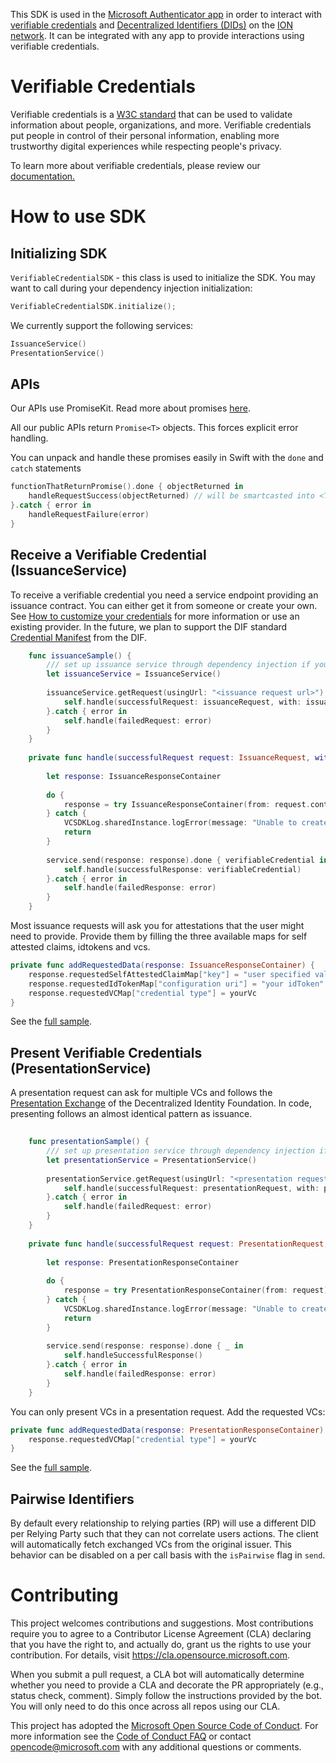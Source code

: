 This SDK is used in the [Microsoft Authenticator app](https://www.microsoft.com/en-us/account/authenticator) in order to interact with [verifiable credentials](https://www.w3.org/TR/vc-data-model/) and [Decentralized Identifiers (DIDs)](https://www.w3.org/TR/did-core/) on the [ION network](https://github.com/decentralized-identity/ion). It can be integrated with any app to provide interactions using verifiable credentials.
 
# Verifiable Credentials 
 
Verifiable credentials is a [W3C standard](https://www.w3.org/TR/vc-data-model/) that can be used to validate information about people, organizations, and more. Verifiable credentials put people in control of their personal information, enabling more trustworthy digital experiences while respecting people's privacy. 
 
To learn more about verifiable credentials, please review our [documentation.](https://didproject.azurewebsites.net/docs/verifiable-credentials.html)

# How to use SDK

## Initializing SDK
`VerifiableCredentialSDK` - this class is used to initialize the SDK. You may want to call during your dependency injection initialization:
```swift
VerifiableCredentialSDK.initialize();
```

We currently support the following services:

```swift
IssuanceService()
PresentationService()
```

## APIs

Our APIs use PromiseKit. Read more about promises [here](https://github.com/mxcl/PromiseKit). 

All our public APIs return `Promise<T>` objects. This forces explicit error handling.

You can unpack and handle these promises easily in Swift with the `done` and `catch` statements

```swift
functionThatReturnPromise().done { objectReturned in
    handleRequestSuccess(objectReturned) // will be smartcasted into <T>
}.catch { error in
    handleRequestFailure(error)
}
```

## Receive a Verifiable Credential (IssuanceService)

To receive a verifiable credential you need a service endpoint providing an issuance contract. You can either get it from someone or create your own. See [How to customize your credentials](https://docs.microsoft.com/en-us/azure/active-directory/verifiable-credentials/credential-design) for more information or use an existing provider. In the future, we plan to support the DIF standard [Credential Manifest](https://identity.foundation/credential-manifest/) from the DIF.

```swift
    func issuanceSample() {
        /// set up issuance service through dependency injection if you like.
        let issuanceService = IssuanceService()
        
        issuanceService.getRequest(usingUrl: "<issuance request url>").done { issuanceRequest in
            self.handle(successfulRequest: issuanceRequest, with: issuanceService)
        }.catch { error in
            self.handle(failedRequest: error)
        }
    }
    
    private func handle(successfulRequest request: IssuanceRequest, with service: IssuanceService) {
        
        let response: IssuanceResponseContainer
        
        do {
            response = try IssuanceResponseContainer(from: request.content, contractUri: "<issuance request url>")
        } catch {
            VCSDKLog.sharedInstance.logError(message: "Unable to create IssuanceResponseContainer.")
            return
        }
        
        service.send(response: response).done { verifiableCredential in
            self.handle(successfulResponse: verifiableCredential)
        }.catch { error in
            self.handle(failedResponse: error)
        }
    }
```

Most issuance requests will ask you for attestations that the user might need to provide. Provide them by filling the three available maps for self attested claims, idtokens and vcs.

```swift
private func addRequestedData(response: IssuanceResponseContainer) {
    response.requestedSelfAttestedClaimMap["key"] = "user specified values"
    response.requestedIdTokenMap["configuration uri"] = "your idToken"
    response.requestedVCMap["credential type"] = yourVc
}
```

See the [full sample](https://github.com/microsoft/VerifiableCredential-SDK-iOS/tree/master/VCSamples/VCSamples/IssuanceSamples.swift).

## Present Verifiable Credentials (PresentationService)

A presentation request can ask for multiple VCs and follows the [Presentation Exchange](https://identity.foundation/presentation-exchange/) of the Decentralized Identity Foundation. In code, presenting follows an almost identical pattern as issuance.

```swift
   
    func presentationSample() {
        /// set up presentation service through dependency injection if you like.
        let presentationService = PresentationService()
        
        presentationService.getRequest(usingUrl: "<presentation request url>").done { presentationRequest in
            self.handle(successfulRequest: presentationRequest, with: presentationService)
        }.catch { error in
            self.handle(failedRequest: error)
        }
    }
    
    private func handle(successfulRequest request: PresentationRequest, with service: PresentationService) {
        
        let response: PresentationResponseContainer
        
        do {
            response = try PresentationResponseContainer(from: request)
        } catch {
            VCSDKLog.sharedInstance.logError(message: "Unable to create PresentationResponseContainer.")
            return
        }
        
        service.send(response: response).done { _ in
            self.handleSuccessfulResponse()
        }.catch { error in
            self.handle(failedResponse: error)
        }
    }
```

You can only present VCs in a presentation request. Add the requested VCs:

```swift
private func addRequestedData(response: PresentationResponseContainer) {
    response.requestedVCMap["credential type"] = yourVc
}
```

See the [full sample](https://github.com/microsoft/VerifiableCredential-SDK-iOS/tree/master/VCSamples/VCSamples/IssuanceSamples.swift).

## Pairwise Identifiers

By default every relationship to relying parties (RP) will use a different DID per Relying Party such that they can not correlate users actions. The client will automatically fetch exchanged VCs from the original issuer. This behavior can be disabled on a per call basis with the `isPairwise` flag in `send`.

# Contributing

This project welcomes contributions and suggestions.  Most contributions require you to agree to a
Contributor License Agreement (CLA) declaring that you have the right to, and actually do, grant us
the rights to use your contribution. For details, visit https://cla.opensource.microsoft.com.

When you submit a pull request, a CLA bot will automatically determine whether you need to provide
a CLA and decorate the PR appropriately (e.g., status check, comment). Simply follow the instructions
provided by the bot. You will only need to do this once across all repos using our CLA.

This project has adopted the [Microsoft Open Source Code of Conduct](https://opensource.microsoft.com/codeofconduct/).
For more information see the [Code of Conduct FAQ](https://opensource.microsoft.com/codeofconduct/faq/) or
contact [opencode@microsoft.com](mailto:opencode@microsoft.com) with any additional questions or comments.
